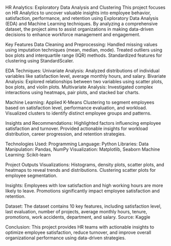 HR Analytics: Exploratory Data Analysis and Clustering
This project focuses on HR Analytics to uncover valuable insights into employee behavior, satisfaction, performance, and retention using Exploratory Data Analysis (EDA) and Machine Learning techniques. By analyzing a comprehensive dataset, the project aims to assist organizations in making data-driven decisions to enhance workforce management and engagement.

Key Features
Data Cleaning and Preprocessing:
Handled missing values using imputation techniques (mean, median, mode).
Treated outliers using box plots and interquartile range (IQR) methods.
Standardized features for clustering using StandardScaler.

EDA Techniques:
Univariate Analysis: Analyzed distributions of individual variables like satisfaction level, average monthly hours, and salary.
Bivariate Analysis: Explored relationships between two variables using scatter plots, box plots, and violin plots.
Multivariate Analysis: Investigated complex interactions using heatmaps, pair plots, and stacked bar charts.

Machine Learning:
Applied K-Means Clustering to segment employees based on satisfaction level, performance evaluation, and workload.
Visualized clusters to identify distinct employee groups and patterns.

Insights and Recommendations:
Highlighted factors influencing employee satisfaction and turnover.
Provided actionable insights for workload distribution, career progression, and retention strategies.

Technologies Used:
Programming Language: Python
Libraries:
Data Manipulation: Pandas, NumPy
Visualization: Matplotlib, Seaborn
Machine Learning: Scikit-learn

Project Outputs
Visualizations:
Histograms, density plots, scatter plots, and heatmaps to reveal trends and distributions.
Clustering scatter plots for employee segmentation.

Insights:
Employees with low satisfaction and high working hours are more likely to leave.
Promotions significantly impact employee satisfaction and retention.

Dataset:
The dataset contains 10 key features, including satisfaction level, last evaluation, number of projects, average monthly hours, tenure, promotions, work accidents, department, and salary.
Source: Kaggle

Conclusion:
This project provides HR teams with actionable insights to optimize employee satisfaction, reduce turnover, and improve overall organizational performance using data-driven strategies.
